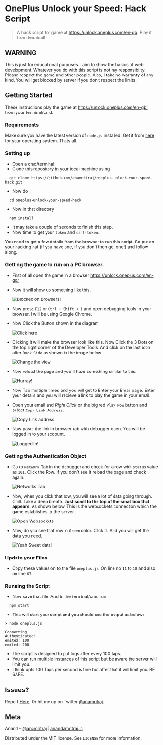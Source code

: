 # OnePlus Unlock your Speed: Hack Script
> A hack script for game at https://unlock.oneplus.com/en-gb. Play it from terminal!

## WARNING
This is just for educational purposes. I aim to show the basics of web development. Whatever you do with this script is not my responsibilty.
Please respect the game and other people. Also, I take no warranty of any kind. You will get blocked by server if you don't respect the limits. 

## Getting Started
These instructions play the game at https://unlock.oneplus.com/en-gb/ from your terminal/cmd.

### Requirements
Make sure you have the latest version of `node.js` installed. Get it from [here](https://nodejs.org/en/download/current/) for your operating system. 
Thats all.

### Setting up
* Open a cmd/terminal.
* Clone this repository in your local machine using
```
  git clone https://github.com/anamritraj/oneplus-unlock-your-speed-hack.git
```
* Now do 
```
  cd oneplus-unlock-your-speed-hack
```
* Now in that directory
```
  npm install
```
* It may take a couple of seconds to finish this step.
* Now time to get your `token` and `csrf-token`.

You need to get a few details from the browser to run this script. So put on your hacking hat (if you have one, if you don't then get one!) and follow along. 

### Getting the game to run on a PC browser.
* First of all open the game in a browser https://unlock.oneplus.com/en-gb/
* Now it will show up something like this.

  ![Blocked on Browsers!](https://user-images.githubusercontent.com/11889942/47242269-dea6c400-d40b-11e8-97b7-24b6ab999d61.PNG)

* Now press `F12` or `Ctrl + Shift + I` and open debugging tools in your browser. I will be using Google Chrome.
* Now Click the Button shown in the diagram.

  ![Click here](https://user-images.githubusercontent.com/11889942/47242504-8b814100-d40c-11e8-83d9-a1e230a6862e.PNG)

* Clicking it will make the browser look like this. Now Click the 3 Dots on the top right corner of the Developer Tools. And click on the last icon after `Dock Side` as shown in the image below.
  
  ![Change the view](https://user-images.githubusercontent.com/11889942/47242670-0e0a0080-d40d-11e8-89aa-6c0180ad5b5b.PNG)

* Now reload the page and you'll have something similar to this.
  
  ![Hurray!](https://user-images.githubusercontent.com/11889942/47242869-d2bc0180-d40d-11e8-93fb-31f82d7d5de3.PNG)

* Now Tap multiple times and you will get to Enter your Email page. Enter your details and you will recieve a link to play the game in your email.

* Open your email and *Right Click* on the  big red `Play Now` button and select `Copy Link Address`.
  
  ![Copy Link address](https://user-images.githubusercontent.com/11889942/47242997-380ff280-d40e-11e8-92e1-e34267f17252.PNG)

* Now paste the link in browser tab with debugger open. You will be logged in to your account.

  ![Logged In!](https://user-images.githubusercontent.com/11889942/47243101-a8b70f00-d40e-11e8-989e-b8ec99f865d4.PNG)

### Getting the Authentication Object

* Go to `Network` Tab in the debugger and check for a row with `status` value as `101`. Click the Row. If you don't see it reload the page and check again. 

  ![Networks Tab](https://user-images.githubusercontent.com/11889942/47243182-e5830600-d40e-11e8-8739-51f7b0f8ed7b.PNG)

* Now, when you click that row, you will see a lot of data going through. Chill. Take a deep breath. **Just scroll to the top of the small box that appears**. As shown below. This is the websockets connection which the game establishes to the server.

  ![Open Websockets](https://user-images.githubusercontent.com/11889942/47243414-840f6700-d40f-11e8-9938-6b529c147b1a.PNG)  

* Now, do you see that row in `Green` color. Click it. And you will get the data you need.

  ![Yeah Sweet data!](https://user-images.githubusercontent.com/11889942/47243882-1bc18500-d411-11e8-8bde-85c6a743f965.PNG)

### Update your Files

* Copy these values on to the file `oneplus.js`. On line no `11` to `18` and also on line `67`.

### Running the Script

* Now save that file. And in the terminal/cmd run
```
  npm start
```
* This will start your script and you should see the output as below:
```
> node oneplus.js          
                           
Connecting                 
Authenticated!             
emited: 100                
emited: 200
```

* The script is designed to put logs after every 100 taps.
* You can run multiple instances of this script but be aware the server will limit you.
* I think upto 100 Taps per second is fine but after that it will limit you. BE SAFE.

## Issues?

Report [Here](https://github.com/anamritraj/oneplus-unlock-your-speed-hack/issues/new). Or hit me up on Twitter [@anamritraj](https://twitter.com/anamritraj).

## Meta

Anand – [@anamritraj](https://twitter.com/anamritraj) | [anandamritraj.in](anandamritraj.in) 

Distributed under the MIT license. See ``LICENSE`` for more information.

